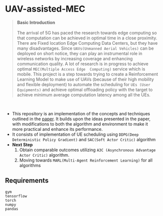 # UAV-assisted-MEC


> **Basic Introduction** <br><br>
The arrival of 5G has paced the research towards edge computing so that computation can be achieved in optimal time in a close proximity. There are Fixed location Edge Computing Data Centers, but they have many disadvantages. Since `UAVs(Unmanned Aerial Vehicles)` can be deployed on short notice, they can play an instrumental role in wireless networks by increasing coverage and enhancing communication quality. A lot of research is in progress to achieve optimal `MEC(Multiple Access Edge  Computing)` service which is mobile. This project is a step towards trying to create a Reinforcement Learning Model to make use of UAVs (because of their high mobility and flexible deployment) to automate the scheduling for `UEs (User Equipments)` and achieve optimal offloading policy with the target to achieve minimum average computation latency among all the UEs.

<br>

- This repository is an implementation of the concepts and techniques outlined in the [paper](https://link.springer.com/article/10.1007/s11276-021-02632-z). It builds upon the ideas presented in the paper, with modifications to both the algorithm and environment to make it more practical and enhance its performance.
- It consists of implementation of UE scheduling using `DDPG(Deep Deterministic Policy Gradient)` and `SAC(Soft Actor Critic)` algorithm
- **Next Step** 
  1. Obtain comparable outcomes utilizing `A3C (Asynchronous Advantage Actor Critic)` algorithm.
  2. Moving towards `MARL(Multi-Agent Reinforcement Learning)` for all algorithms

## Requirements
```
gym
tensorflow
torch
numpy
pandas
```
